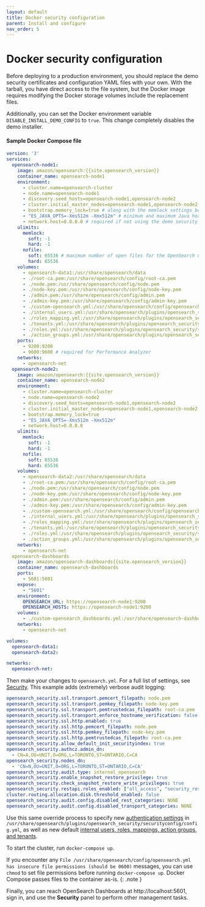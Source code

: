 ```yaml
---
layout: default
title: Docker security configuration
parent: Install and configure
nav_order: 5
---
```


# Docker security configuration

Before deploying to a production environment, you should replace the demo security certificates and configuration YAML files with your own. With the tarball, you have direct access to the file system, but the Docker image requires modifying the Docker storage volumes include the replacement files.

Additionally, you can set the Docker environment variable `DISABLE_INSTALL_DEMO_CONFIG` to `true`. This change completely disables the demo installer.

#### Sample Docker Compose file

```yml
version: '3'
services:
  opensearch-node1:
    image: amazon/opensearch:{{site.opensearch_version}}
    container_name: opensearch-node1
    environment:
      - cluster.name=opensearch-cluster
      - node.name=opensearch-node1
      - discovery.seed_hosts=opensearch-node1,opensearch-node2
      - cluster.initial_master_nodes=opensearch-node1,opensearch-node2
      - bootstrap.memory_lock=true # along with the memlock settings below, disables swapping
      - "ES_JAVA_OPTS=-Xms512m -Xmx512m" # minimum and maximum Java heap size, recommend setting both to 50% of system RAM
      - network.host=0.0.0.0 # required if not using the demo security configuration
    ulimits:
      memlock:
        soft: -1
        hard: -1
      nofile:
        soft: 65536 # maximum number of open files for the OpenSearch user, set to at least 65536 on modern systems
        hard: 65536
    volumes:
      - opensearch-data1:/usr/share/opensearch/data
      - ./root-ca.pem:/usr/share/opensearch/config/root-ca.pem
      - ./node.pem:/usr/share/opensearch/config/node.pem
      - ./node-key.pem:/usr/share/opensearch/config/node-key.pem
      - ./admin.pem:/usr/share/opensearch/config/admin.pem
      - ./admin-key.pem:/usr/share/opensearch/config/admin-key.pem
      - ./custom-opensearch.yml:/usr/share/opensearch/config/opensearch.yml
      - ./internal_users.yml:/usr/share/opensearch/plugins/opensearch_security/securityconfig/internal_users.yml
      - ./roles_mapping.yml:/usr/share/opensearch/plugins/opensearch_security/securityconfig/roles_mapping.yml
      - ./tenants.yml:/usr/share/opensearch/plugins/opensearch_security/securityconfig/tenants.yml
      - ./roles.yml:/usr/share/opensearch/plugins/opensearch_security/securityconfig/roles.yml
      - ./action_groups.yml:/usr/share/opensearch/plugins/opensearch_security/securityconfig/action_groups.yml
    ports:
      - 9200:9200
      - 9600:9600 # required for Performance Analyzer
    networks:
      - opensearch-net
  opensearch-node2:
    image: amazon/opensearch:{{site.opensearch_version}}
    container_name: opensearch-node2
    environment:
      - cluster.name=opensearch-cluster
      - node.name=opensearch-node2
      - discovery.seed_hosts=opensearch-node1,opensearch-node2
      - cluster.initial_master_nodes=opensearch-node1,opensearch-node2
      - bootstrap.memory_lock=true
      - "ES_JAVA_OPTS=-Xms512m -Xmx512m"
      - network.host=0.0.0.0
    ulimits:
      memlock:
        soft: -1
        hard: -1
      nofile:
        soft: 65536
        hard: 65536
    volumes:
      - opensearch-data2:/usr/share/opensearch/data
      - ./root-ca.pem:/usr/share/opensearch/config/root-ca.pem
      - ./node.pem:/usr/share/opensearch/config/node.pem
      - ./node-key.pem:/usr/share/opensearch/config/node-key.pem
      - ./admin.pem:/usr/share/opensearch/config/admin.pem
      - ./admin-key.pem:/usr/share/opensearch/config/admin-key.pem
      - ./custom-opensearch.yml:/usr/share/opensearch/config/opensearch.yml
      - ./internal_users.yml:/usr/share/opensearch/plugins/opensearch_security/securityconfig/internal_users.yml
      - ./roles_mapping.yml:/usr/share/opensearch/plugins/opensearch_security/securityconfig/roles_mapping.yml
      - ./tenants.yml:/usr/share/opensearch/plugins/opensearch_security/securityconfig/tenants.yml
      - ./roles.yml:/usr/share/opensearch/plugins/opensearch_security/securityconfig/roles.yml
      - ./action_groups.yml:/usr/share/opensearch/plugins/opensearch_security/securityconfig/action_groups.yml
    networks:
      - opensearch-net
  opensearch-dashboards
    image: amazon/opensearch-dashboards{{site.opensearch_version}}
    container_name: opensearch-dashboards
    ports:
      - 5601:5601
    expose:
      - "5601"
    environment:
      OPENSEARCH_URL: https://opensearch-node1:9200
      OPENSEARCH_HOSTS: https://opensearch-node1:9200
    volumes:
      - ./custom-opensearch_dashboards.yml:/usr/share/opensearch-dashboards/config/opensearch_dashboards.yml
    networks:
      - opensearch-net

volumes:
  opensearch-data1:
  opensearch-data2:

networks:
  opensearch-net:
```

Then make your changes to `opensearch.yml`. For a full list of settings, see [Security](../../security/configuration/). This example adds (extremely) verbose audit logging:

```yml
opensearch_security.ssl.transport.pemcert_filepath: node.pem
opensearch_security.ssl.transport.pemkey_filepath: node-key.pem
opensearch_security.ssl.transport.pemtrustedcas_filepath: root-ca.pem
opensearch_security.ssl.transport.enforce_hostname_verification: false
opensearch_security.ssl.http.enabled: true
opensearch_security.ssl.http.pemcert_filepath: node.pem
opensearch_security.ssl.http.pemkey_filepath: node-key.pem
opensearch_security.ssl.http.pemtrustedcas_filepath: root-ca.pem
opensearch_security.allow_default_init_securityindex: true
opensearch_security.authcz.admin_dn:
  - CN=A,OU=UNIT,O=ORG,L=TORONTO,ST=ONTARIO,C=CA
opensearch_security.nodes_dn:
  - 'CN=N,OU=UNIT,O=ORG,L=TORONTO,ST=ONTARIO,C=CA'
opensearch_security.audit.type: internal_opensearch
opensearch_security.enable_snapshot_restore_privilege: true
opensearch_security.check_snapshot_restore_write_privileges: true
opensearch_security.restapi.roles_enabled: ["all_access", "security_rest_api_access"]
cluster.routing.allocation.disk.threshold_enabled: false
opensearch_security.audit.config.disabled_rest_categories: NONE
opensearch_security.audit.config.disabled_transport_categories: NONE
```

Use this same override process to specify new [authentication settings](../../security/configuration/configuration/) in `/usr/share/opensearch/plugins/opensearch_security/securityconfig/config.yml`, as well as new default [internal users, roles, mappings, action groups, and tenants](../../security/configuration/yaml/).

To start the cluster, run `docker-compose up`.

If you encounter any `File /usr/share/opensearch/config/opensearch.yml has insecure file permissions (should be 0600)` messages, you can use `chmod` to set file permissions before running `docker-compose up`. Docker Compose passes files to the container as-is.
{: .note }

Finally, you can reach OpenSearch Dashboards at http://localhost:5601, sign in, and use the **Security** panel to perform other management tasks.
